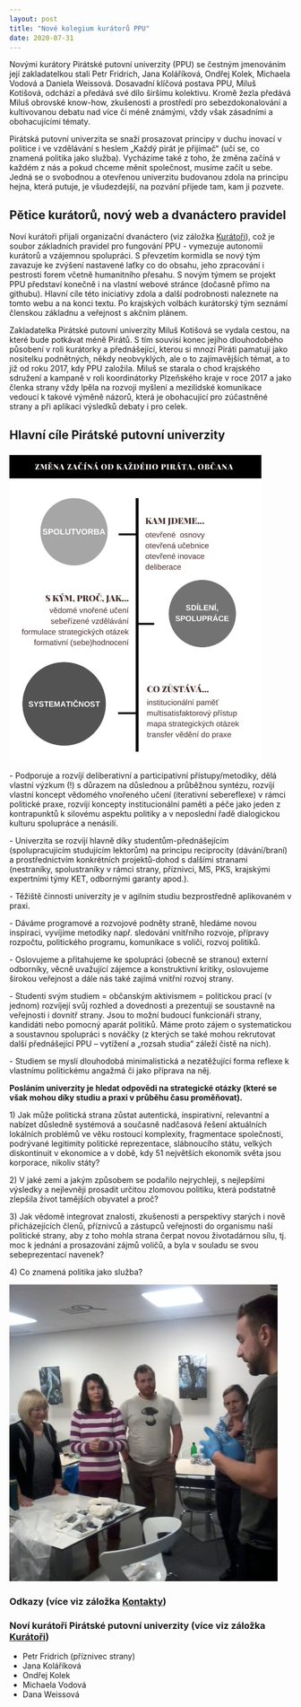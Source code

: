 ```yaml
---
layout: post
title: "Nové kolegium kurátorů PPU"
date: 2020-07-31
---
```


<p>Novými kurátory Pirátské putovní univerzity (PPU) se čestným jmenováním její zakladatelkou stali Petr Fridrich, Jana Koláříková, Ondřej Kolek, Michaela Vodová a Daniela Weissová. Dosavadní klíčová postava  PPU, Miluš Kotišová, odchází a předává své dílo širšímu kolektivu. Kromě žezla předává Miluš obrovské know-how, zkušenosti a prostředí pro sebezdokonalování a kultivovanou debatu nad více či méně známými, vždy však zásadními a obohacujícími tématy.</p>

<p>Pirátská putovní univerzita se snaží prosazovat principy v duchu inovací v politice i ve vzdělávání s heslem „Každý pirát je přijímač“ (učí se, co znamená politika jako služba). Vycházíme také z toho, že změna začíná v každém z nás a pokud chceme měnit společnost, musíme začít u sebe. Jedná se o svobodnou a otevřenou univerzitu budovanou zdola na principu hejna, která putuje, je všudezdejší, na pozvání přijede tam, kam ji pozvete. </p>

## Pětice kurátorů, nový web a dvanáctero pravidel
<p>Noví kurátoři přijali organizační dvanáctero (viz záložka  <a href="/kuratori">Kurátoři</a>), což je soubor základních pravidel pro fungování PPU - vymezuje autonomii kurátorů a vzájemnou spolupráci. S převzetím kormidla se nový tým zavazuje ke zvýšení nastavené laťky co do obsahu, jeho zpracování i pestrosti forem včetně humanitního přesahu. S novým týmem se projekt PPU představí konečně i na vlastní webové stránce (dočasně přímo na githubu). Hlavní cíle této iniciativy zdola a další podrobnosti naleznete na tomto webu a na konci textu. Po krajských volbách kurátorský tým seznámí členskou základnu a veřejnost s akčním plánem. </p>

<p>Zakladatelka Pirátské putovní univerzity Miluš Kotišová se vydala cestou, na které bude potkávat méně Pirátů. S tím souvisí konec jejího dlouhodobého působení v roli kurátorky a přednášející, kterou si mnozí Piráti pamatují jako nositelku podnětných, někdy neobvyklých, ale o to zajímavějších témat, a to již od roku 2017, kdy PPU založila. Miluš se starala o chod krajského sdružení a kampaně v roli koordinátorky Plzeňského kraje v roce 2017 a jako členka strany vždy lpěla na rozvoji myšlení a mezilidské komunikace vedoucí k takové výměně názorů, která je obohacující pro zúčastněné strany a při aplikaci výsledků debaty i pro celek. </p>

## Hlavní cíle Pirátské putovní univerzity
<div>
<img src="/assets/img/Infografika_rez.png" width="450px" height="552px" text-align="center">
</div>
<p>- Podporuje a rozvíjí deliberativní a participativní přístupy/metodiky, dělá vlastní výzkum (!) s důrazem na důslednou a průběžnou syntézu, rozvíjí vlastní koncept vědomého vnořeného učení (iterativní sebereflexe) v rámci politické praxe, rozvíjí koncepty institucionální paměti a péče jako jeden z kontrapunktů k silovému aspektu politiky a v neposlední řadě dialogickou kulturu spolupráce a nenásilí.</p>
<p>- Univerzita se rozvíjí hlavně díky studentům-přednášejícím (spolupracujícím studujícím lektorům) na principu reciprocity (dávání/braní) a prostřednictvím konkrétních projektů-dohod s dalšími stranami (nestraníky, spolustraníky v rámci strany, příznivci, MS, PKS, krajskými expertními týmy KET, odbornými garanty apod.).</p>
<p>- Těžiště činnosti univerzity je v agilním studiu bezprostředně aplikovaném v praxi.</p>
<p>- Dáváme programové a rozvojové podněty straně, hledáme novou inspiraci, vyvíjíme metodiky např. sledování vnitřního rozvoje, přípravy rozpočtu, politického programu, komunikace s voliči, rozvoj politiků.</p>
<p>- Oslovujeme a přitahujeme ke spolupráci (obecně se stranou) externí odborníky, věcně uvažující zájemce a konstruktivní kritiky, oslovujeme širokou veřejnost a dále nás také zajímá vnitřní rozvoj strany.</p>
<p>- Studenti svým studiem = občanským aktivismem = politickou prací (v jednom) rozvíjejí svůj rozhled a dovednosti a prezentují se soustavně na veřejnosti i dovnitř strany. Jsou to možní budoucí funkcionáři strany, kandidáti nebo pomocný aparát politiků. Máme proto zájem o systematickou a soustavnou spolupráci s nováčky (z kterých se také mohou rekrutovat další přednášející PPU – vytížení a „rozsah studia“ záleží čistě na nich).</p>
<p>- Studiem se myslí dlouhodobá minimalistická a nezatěžující forma reflexe k vlastnímu politickému angažmá či jako příprava na něj.</p>

<b> Posláním univerzity je hledat odpovědi na strategické otázky (které se však mohou díky studiu a praxi v průběhu času proměňovat).</b></br>
<p>1) Jak může politická strana zůstat autentická, inspirativní, relevantní a nabízet důsledně systémová a současně nadčasová řešení aktuálních lokálních problémů ve věku rostoucí komplexity, fragmentace společnosti, podrývané legitimity politické reprezentace, slábnoucího státu, velkých diskontinuit v ekonomice a v době, kdy 51 největších ekonomik světa jsou korporace, nikoliv státy?</p>
<p>2) V jaké zemi a jakým způsobem se podařilo nejrychleji, s nejlepšími výsledky a nejlevněji prosadit určitou zlomovou politiku, která podstatně zlepšila život tamějších obyvatel a proč?</p>
<p>3) Jak vědomě integrovat znalosti, zkušenosti a perspektivy starých i nově přicházejících členů, příznivců a zástupců veřejnosti do organismu naší politické strany, aby z toho mohla strana čerpat novou životadárnou sílu, tj. moc k jednání a prosazování zájmů voličů, a byla v souladu se svou sebeprezentací navenek?</p>
<p>4) Co znamená politika jako služba?</p>

<div>
<img src="/assets/img/foto_web.png" width="479px" height="529px" text-align="center">
</div>

### Odkazy (více viz záložka <a href="/kuratori">Kontakty</a>)
### Noví kurátoři Pirátské putovní univerzity (více viz záložka <a href="/kontakt">Kurátoři</a>)

<ul>
  <li>Petr Fridrich (příznivec strany)</li>
  <li>Jana Koláříková </li>
 <li>Ondřej Kolek</li>
 <li>Michaela Vodová</li>
 <li>Dana Weissová</li>
  </ul>





